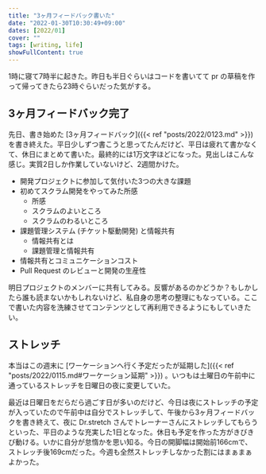 ```yaml
---
title: "3ヶ月フィードバック書いた"
date: "2022-01-30T10:30:49+09:00"
dates: [2022/01]
cover: ""
tags: [writing, life]
showFullContent: true
---
```


1時に寝て7時半に起きた。昨日も半日ぐらいはコードを書いてて pr の草稿を作って帰ってきたら23時ぐらいだった気がする。

## 3ヶ月フィードバック完了

先日、書き始めた [3ヶ月フィードバック]({{< ref "posts/2022/0123.md" >}}) を書き終えた。平日少しずつ書こうと思ってたんだけど、平日は疲れて書かなくて、休日にまとめて書いた。最終的には1万文字ほどになった。見出しはこんな感じ。実質2日しか作業していないけど、2週間かけた。

* 開発プロジェクトに参加して気付いた3つの大きな課題
* 初めてスクラム開発をやってみた所感
    * 所感
    * スクラムのよいところ
    * スクラムのわるいところ
* 課題管理システム (チケット駆動開発) と情報共有
    * 情報共有とは
    * 課題管理と情報共有
* 情報共有とコミュニケーションコスト
* Pull Request のレビューと開発の生産性

明日プロジェクトのメンバーに共有してみる。反響があるのかどうか？もしかしたら誰も読まないかもしれないけど、私自身の思考の整理にもなっている。ここで書いた内容を洗練させてコンテンツとして再利用できるようにもしていきたい。

## ストレッチ

本当はこの週末に [ワーケーションへ行く予定だったが延期した]({{< ref "posts/2022/0115.md#ワーケーション延期" >}}) 。いつもは土曜日の午前中に通っているストレッチを日曜日の夜に変更していた。

最近は日曜日をだらだら過ごす日が多いのだけど、今日は夜にストレッチの予定が入っていたので午前中は自分でストレッチして、午後から3ヶ月フィードバックを書き終えて、夜に Dr.stretch さんでトレーナーさんにストレッチしてもらうといった、平日のような充実した1日となった。休日も予定を作った方がきびきび動ける。いかに自分が怠惰かを思い知る。今日の開脚幅は開始前166cmで、ストレッチ後169cmだった。今週も全然ストレッチしなかった割にはまぁまぁよかった。
